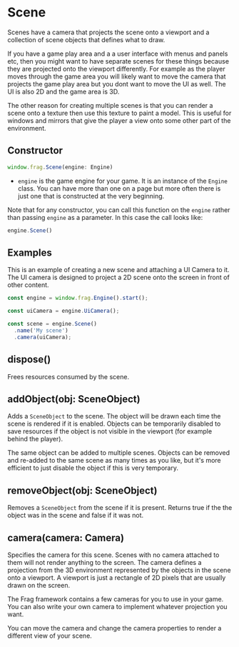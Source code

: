# Scene
Scenes have a camera that projects the scene onto a viewport and a
collection of scene objects that defines what to draw.

If you have a game play area and a a user interface with menus and
panels etc, then you might want to have separate scenes for these
things because they are projected onto the viewport differently. For
example as the player moves through the game area you will likely
want to move the camera that projects the game play area but you dont
want to move the UI as well. The UI is also 2D and the game area is
3D.

The other reason for creating multiple scenes is that you can render
a scene onto a texture then use this texture to paint a model. This
is useful for windows and mirrors that give the player a view onto
some other part of the environment.

## Constructor
```javascript
window.frag.Scene(engine: Engine)
```

* `engine` is the game engine for your game. It is an instance of the `Engine` class. You can 
  have more than one on a page but more often there is just one that is constructed at the 
  very beginning.

Note that for any constructor, you can call this function on the `engine` rather than passing
`engine` as a parameter. In this case the call looks like:

```javascript
engine.Scene()
```

## Examples
This is an example of creating a new scene and attaching a UI Camera
to it. The UI camera is designed to project a 2D scene onto the screen
in front of other content.

```javascript
const engine = window.frag.Engine().start();

const uiCamera = engine.UiCamera();

const scene = engine.Scene()
  .name('My scene')
  .camera(uiCamera);
```

## dispose()
Frees resources consumed by the scene.

## addObject(obj: SceneObject)
Adds a `SceneObject` to the scene. The object will be drawn each time the scene
is rendered if it is enabled. Objects can be temporarily disabled to save resources
if the object is not visible in the viewport (for example behind the player).

The same object can be added to multiple scenes. Objects can be removed and re-added
to the same scene as many times as you like, but it's more efficient to just disable
the object if this is very temporary.

## removeObject(obj: SceneObject)
Removes a `SceneObject` from the scene if it is present. Returns true if the the
object was in the scene and false if it was not.

## camera(camera: Camera)
Specifies the camera for this scene. Scenes with no camera attached to them will not
render anything to the screen. The camera defines a projection from the 3D environment
represented by the objects in the scene onto a viewport. A viewport is just a rectangle
of 2D pixels that are usually drawn on the screen.

The Frag framework contains a few cameras for you to use in your game. You can also write
your own camera to implement whatever projection you want.

You can move the camera and change the camera properties to render a different view of
your scene.
